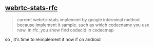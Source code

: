 ## [webrtc-stats-rfc](https://www.w3.org/TR/webrtc-stats/)
> current webrtc-stats implement by google interminal method. because implement it sample. such as which codecname you use now. in rfc ,you show find codecId in codecmap

so , it's time to reimplement it now if on android